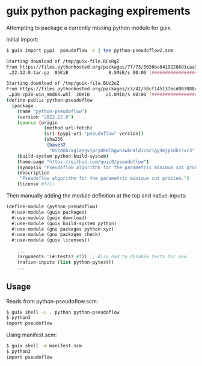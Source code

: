 # guix python packaging expirements

Attempting to package a currently missing python module for guix.

Initial import:

```bash
$ guix import pypi  pseudoflow -r | tee python-pseudoflow2.scm

Starting download of /tmp/guix-file.RCsRgZ
From https://files.pythonhosted.org/packages/7f/73/3026ba04192286d1caa9415d669ece7fe77469f3fe4ef245a9fbaa8b1101/pseudoflow-2022.12.0.tar.gz...
 …22.12.0.tar.gz  85KiB               8.5MiB/s 00:00 [##################] 100.0%

Starting download of /tmp/guix-file.BUz2uZ
From https://files.pythonhosted.org/packages/c3/41/58cf145137ecd083088eee309316e7b5c75524545d601010775dbe7d209c/pseudoflow-2022.12.0-cp38-cp38-win_amd64.whl...
 …p38-cp38-win_amd64.whl  20KiB      21.8MiB/s 00:00 [##################] 100.0%
(define-public python-pseudoflow
  (package
    (name "python-pseudoflow")
    (version "2022.12.0")
    (source (origin
              (method url-fetch)
              (uri (pypi-uri "pseudoflow" version))
              (sha256
               (base32
                "0izdnb7xgiangvipcy0k0lbgwn3wkn4ld1ca21gy9mjp1dkisxc3"))))
    (build-system python-build-system)
    (home-page "https://github.com/quic0/pseudoflow")
    (synopsis "Pseudoflow algorithm for the parametric minimum cut problem.")
    (description
     "Pseudoflow algorithm for the parametric minimum cut problem.")
    (license #f)))

```

Then manually adding the module definition at the top and native-inputs:

```scheme
(define-module (python-pseudoflow)
  #:use-module (guix packages)
  #:use-module (guix download)
  #:use-module (guix build-system python)
  #:use-module (gnu packages python-xyz)
  #:use-module (gnu packages check)
  #:use-module (guix licenses))

    ...
    (arguments '(#:tests? #f)) ;; Also had to disable tests for now
    (native-inputs (list python-pytest))
    ...
```


## Usage

Reads from python-pseudoflow.scm:

```bash
$ guix shell -L . python python-pseudoflow
$ python3
import pseudoflow
```

Using manifest.scm:

```bash
$ guix shell -m manifest.scm
$ python3
import pseudoflow
```
